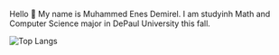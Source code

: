 Hello 👋 My name is Muhammed Enes Demirel. I am studyinh Math and Computer Science major in DePaul University this fall.

![Top Langs](https://github-readme-stats.vercel.app/api/top-langs/?username=enesdemirelus&layout=compact)


